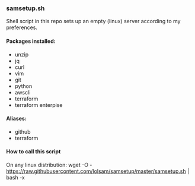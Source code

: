 ### samsetup.sh

Shell script in this repo sets up an empty (linux) server according to my preferences.

#### Packages installed:
- unzip
- jq
- curl
- vim
- git
- python
- awscli
- terraform
- terraform enterpise

#### Aliases:  
- github
- terraform

#### How to call this script
On any linux distribution:
wget -O - https://raw.githubusercontent.com/lolsam/samsetup/master/samsetup.sh | bash -x

